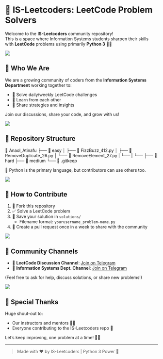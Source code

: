 # 🐍 IS-Leetcoders: LeetCode Problem Solvers

Welcome to the **IS-Leetcoders** community repository!  
This is a space where Information Systems students sharpen their skills with **LeetCode** problems using primarily **Python 3** 🐍✨

<a target="_blank" rel="noopener noreferrer nofollow" href="https://user-images.githubusercontent.com/73097560/115834477-dbab4500-a447-11eb-908a-139a6edaec5c.gif" data-target="animated-image.originalLink"><img src="https://user-images.githubusercontent.com/73097560/115834477-dbab4500-a447-11eb-908a-139a6edaec5c.gif" style="max-width: 100%; display: inline-block;" data-target="animated-image.originalImage"></a>

## 👥 Who We Are

We are a growing community of coders from the **Information Systems Department** working together to:

- 🧩 Solve daily/weekly LeetCode challenges
- 🤝 Learn from each other
- 💬 Share strategies and insights

Join our discussions, share your code, and grow with us!

<a target="_blank" rel="noopener noreferrer nofollow" href="https://user-images.githubusercontent.com/73097560/115834477-dbab4500-a447-11eb-908a-139a6edaec5c.gif" data-target="animated-image.originalLink"><img src="https://user-images.githubusercontent.com/73097560/115834477-dbab4500-a447-11eb-908a-139a6edaec5c.gif" style="max-width: 100%; display: inline-block;" data-target="animated-image.originalImage"></a>

## 📁 Repository Structure

📂 Anaol_Atinafu
├── 📁 easy
│   ├── 🐍 FizzBuzz_412.py
│   ├── 🐍 RemoveDuplicate_26.py
│   └── 🐍 RemoveElement_27.py
|   └──
|   └──
├── 📁 hard
├── 📁 medium
└── 📄 .gitkeep



📌 Python is the primary language, but contributors can use others too.

<a target="_blank" rel="noopener noreferrer nofollow" href="https://user-images.githubusercontent.com/73097560/115834477-dbab4500-a447-11eb-908a-139a6edaec5c.gif" data-target="animated-image.originalLink"><img src="https://user-images.githubusercontent.com/73097560/115834477-dbab4500-a447-11eb-908a-139a6edaec5c.gif" style="max-width: 100%; display: inline-block;" data-target="animated-image.originalImage"></a>

## 🚀 How to Contribute

1. 🍴 Fork this repository
2. ✅ Solve a LeetCode problem
3. 📂 Save your solution in `solutions/`  
   - Filename format: `yourusername_problem-name.py`
4. 📝 Create a pull request once in a week to share with the community

<a target="_blank" rel="noopener noreferrer nofollow" href="https://user-images.githubusercontent.com/73097560/115834477-dbab4500-a447-11eb-908a-139a6edaec5c.gif" data-target="animated-image.originalLink"><img src="https://user-images.githubusercontent.com/73097560/115834477-dbab4500-a447-11eb-908a-139a6edaec5c.gif" style="max-width: 100%; display: inline-block;" data-target="animated-image.originalImage"></a>

## 🔗 Community Channels

- 💬 **LeetCode Discussion Channel**: [Join on Telegram](https://t.me/leetcode_is)
- 🏫 **Information Systems Dept. Channel**: [Join on Telegram](https://t.me/InformationSystemsHub)

(Feel free to ask for help, discuss solutions, or share new problems!)

<a target="_blank" rel="noopener noreferrer nofollow" href="https://user-images.githubusercontent.com/73097560/115834477-dbab4500-a447-11eb-908a-139a6edaec5c.gif" data-target="animated-image.originalLink"><img src="https://user-images.githubusercontent.com/73097560/115834477-dbab4500-a447-11eb-908a-139a6edaec5c.gif" style="max-width: 100%; display: inline-block;" data-target="animated-image.originalImage"></a>

## 🙌 Special Thanks

Huge shout-out to:
- Our instructors and mentors 👩‍🏫
- Everyone contributing to the IS-Leetcoders repo 🌟

Let’s keep improving, one problem at a time! 💪🔥

---

> Made with ❤️ by IS-Leetcoders | Python 3 Power 🐍
